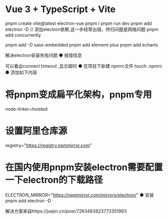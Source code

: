 # Vue 3 + TypeScript + Vite

pnpm create vite@latest electron-vue
pnpm i
pnpm run dev
pnpm add electron -D    // 添加electron依赖,这一步经常出错，终归问题是网络问题
pnpm add concurrently

pnpm add -D sass-embedded
pnpm add element-plus
pnpm add echarts


解决electron安装失败问题
● 报错信息

可以看出connect timeout ,显示超时
● 在项目下新建.npmrc文件
touch .npmrc
● 添加如下内容
# 将pnpm变成扁平化架构，pnpm专用
node-linker=hoisted
# 设置阿里仓库源
registry="https://registry.npmmirror.com"
# 在国内使用pnpm安装electron需要配置一下electron的下载路径
ELECTRON_MIRROR="https://npmmirror.com/mirrors/electron/"
● 安装
pnpm add electron -D

解决方案来自https://juejin.cn/post/7263483823773351993